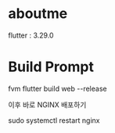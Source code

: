 # aboutme

flutter : 3.29.0

# Build Prompt

fvm flutter build web --release

이후 바로 NGINX 배포하기

sudo systemctl restart nginx
